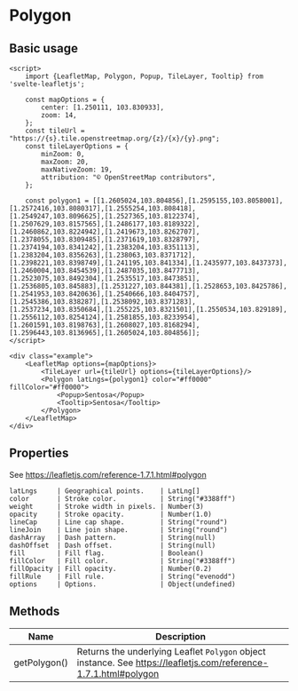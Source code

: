 # Polygon

## Basic usage

```example height:400
<script>
    import {LeafletMap, Polygon, Popup, TileLayer, Tooltip} from 'svelte-leafletjs';

    const mapOptions = {
        center: [1.250111, 103.830933],
        zoom: 14,
    };
    const tileUrl = "https://{s}.tile.openstreetmap.org/{z}/{x}/{y}.png";
    const tileLayerOptions = {
        minZoom: 0,
        maxZoom: 20,
        maxNativeZoom: 19,
        attribution: "© OpenStreetMap contributors",
    };

    const polygon1 = [[1.2605024,103.804856],[1.2595155,103.8058001],[1.2572416,103.8080317],[1.2555254,103.808418],[1.2549247,103.8096625],[1.2527365,103.8122374],[1.2507629,103.8157565],[1.2486177,103.8189322],[1.2460862,103.8224942],[1.2419673,103.8262707],[1.2378055,103.8309485],[1.2371619,103.8328797],[1.2374194,103.8341242],[1.2383204,103.8351113],[1.2383204,103.8356263],[1.238063,103.8371712],[1.2398221,103.8398749],[1.241195,103.841334],[1.2435977,103.8437373],[1.2460004,103.8454539],[1.2487035,103.8477713],[1.2523075,103.8492304],[1.2535517,103.8473851],[1.2536805,103.845883],[1.2531227,103.844381],[1.2528653,103.8425786],[1.2541953,103.8420636],[1.2540666,103.8404757],[1.2545386,103.838287],[1.2538092,103.8371283],[1.2537234,103.8350684],[1.255225,103.8321501],[1.2550534,103.829189],[1.2556112,103.8254124],[1.2581855,103.8233954],[1.2601591,103.8198763],[1.2608027,103.8168294],[1.2596443,103.8136965],[1.2605024,103.804856]];
</script>

<div class="example">
    <LeafletMap options={mapOptions}>
        <TileLayer url={tileUrl} options={tileLayerOptions}/>
        <Polygon latLngs={polygon1} color="#ff0000" fillColor="#ff0000">
            <Popup>Sentosa</Popup>
            <Tooltip>Sentosa</Tooltip>
        </Polygon>
    </LeafletMap>
</div>
```

## Properties

See https://leafletjs.com/reference-1.7.1.html#polygon

```properties
latLngs     | Geographical points.    | LatLng[]
color       | Stroke color.           | String("#3388ff")
weight      | Stroke width in pixels. | Number(3)
opacity     | Stroke opacity.         | Number(1.0)
lineCap     | Line cap shape.         | String("round")
lineJoin    | Line join shape.        | String("round")
dashArray   | Dash pattern.           | String(null)
dashOffset  | Dash offset.            | String(null)
fill        | Fill flag.              | Boolean()
fillColor   | Fill color.             | String("#3388ff")
fillOpacity | Fill opacity.           | Number(0.2)
fillRule    | Fill rule.              | String("evenodd")
options     | Options.                | Object(undefined)
```

## Methods

| Name         | Description                                                                                                      |
| ------------ | ---------------------------------------------------------------------------------------------------------------- |
| getPolygon() | Returns the underlying Leaflet `Polygon` object instance. See https://leafletjs.com/reference-1.7.1.html#polygon |
